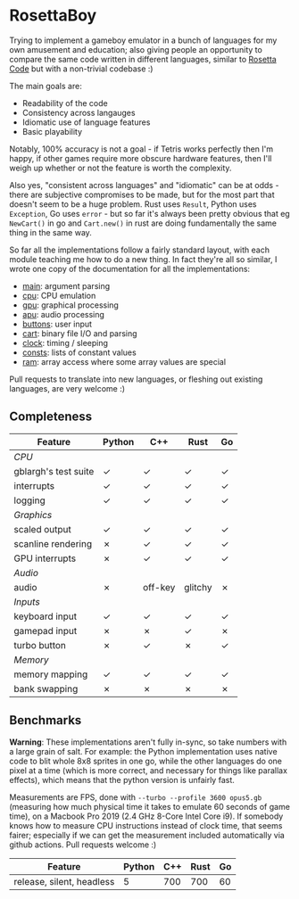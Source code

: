 RosettaBoy
==========
Trying to implement a gameboy emulator in a bunch of languages for my own
amusement and education; also giving people an opportunity to compare the
same code written in different languages, similar to
[Rosetta Code](https://www.rosettacode.org) but with a non-trivial codebase :)

The main goals are:

- Readability of the code
- Consistency across langauges
- Idiomatic use of language features
- Basic playability

Notably, 100% accuracy is not a goal - if Tetris works perfectly then I'm
happy, if other games require more obscure hardware features, then I'll
weigh up whether or not the feature is worth the complexity.

Also yes, "consistent across languages" and "idiomatic" can be at odds -
there are subjective compromises to be made, but for the most part that
doesn't seem to be a huge problem. Rust uses `Result`, Python uses
`Exception`, Go uses `error` - but so far it's always been pretty obvious
that eg `NewCart()` in go and `Cart.new()` in rust are doing fundamentally
the same thing in the same way.

So far all the implementations follow a fairly standard layout, with each
module teaching me how to do a new thing. In fact they're all so similar,
I wrote one copy of the documentation for all the implementations:

- [main](docs/main.md): argument parsing
- [cpu](docs/cpu.md): CPU emulation
- [gpu](docs/gpu.md): graphical processing
- [apu](docs/apu.md): audio processing
- [buttons](docs/buttons.md): user input
- [cart](docs/cart.md): binary file I/O and parsing
- [clock](docs/clock.md): timing / sleeping
- [consts](docs/consts.md): lists of constant values
- [ram](docs/ram.md): array access where some array values are special

Pull requests to translate into new languages, or fleshing out existing
languages, are very welcome :)

Completeness
------------
| Feature                       | Python  | C++     | Rust    | Go      |
| -------                       | ------- | ---     | ----    | --      |
| *CPU*                         |         |         |         |         |
| gblargh's test suite          | &check; | &check; | &check; | &check; |
| interrupts                    | &check; | &check; | &check; | &check; |
| logging                       | &check; | &check; | &check; | &check; |
| *Graphics*                    |         |         |         |         |
| scaled output                 | &check; | &check; | &check; | &check; |
| scanline rendering            | &cross; | &check; | &check; | &check; |
| GPU interrupts                | &cross; | &check; | &check; | &check; |
| *Audio*                       |         |         |         |         |
| audio                         | &cross; | off-key | glitchy | &cross; |
| *Inputs*                      |         |         |         |         |
| keyboard input                | &check; | &check; | &check; | &check; |
| gamepad input                 | &cross; | &cross; | &check; | &cross; |
| turbo button                  | &cross; | &check; | &cross; | &check; |
| *Memory*                      |         |         |         |         |
| memory mapping                | &check; | &check; | &check; | &check; |
| bank swapping                 | &cross; | &cross; | &cross; | &cross; |

Benchmarks
----------
**Warning**: These implementations aren't fully in-sync, so take numbers with
a large grain of salt. For example: the Python implementation uses native code
to blit whole 8x8 sprites in one go, while the other languages do one pixel at
a time (which is more correct, and necessary for things like parallax effects),
which means that the python version is unfairly fast.

Measurements are FPS, done with `--turbo --profile 3600 opus5.gb` (measuring
how much physical time it takes to emulate 60 seconds of game time), on a
Macbook Pro 2019 (2.4 GHz 8-Core Intel Core i9). If somebody knows how to
measure CPU instructions instead of clock time, that seems fairer; especially
if we can get the measurement included automatically via github actions. Pull
requests welcome :)

| Feature                            | Python | C++  | Rust | Go  |
| -------                            | ------ | ---  | ---- | --  |
| release, silent, headless          |  5     | 700  | 700  | 60  |
